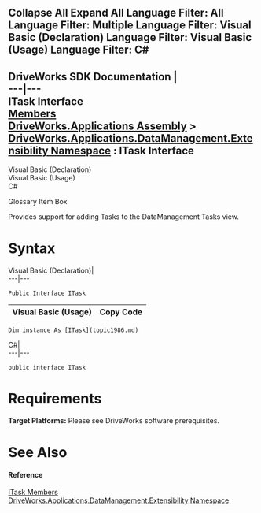 Collapse All Expand All Language Filter: All  Language Filter: Multiple  Language Filter: Visual Basic (Declaration) Language Filter: Visual Basic (Usage) Language Filter: C#  
---  
DriveWorks SDK Documentation  |   
---|---  
ITask Interface   
[Members](topic1987.md)   
[DriveWorks.Applications Assembly](topic13.md) > [DriveWorks.Applications.DataManagement.Extensibility Namespace](topic1984.md) : ITask Interface  
---  
  
Visual Basic (Declaration)    
Visual Basic (Usage)    
C# 

Glossary Item Box

Provides support for adding Tasks to the DataManagement Tasks view. 

# Syntax

Visual Basic (Declaration)|   
---|---  
      
    
    Public Interface ITask   
  
Visual Basic (Usage)| Copy Code  
---|---  
      
    
    Dim instance As [ITask](topic1986.md)  
  
C#|   
---|---  
      
    
    public interface ITask   
  
# Requirements

**Target Platforms:** Please see DriveWorks software prerequisites.

# See Also

#### Reference

[ITask Members](topic1987.md)   
[DriveWorks.Applications.DataManagement.Extensibility Namespace](topic1984.md)


